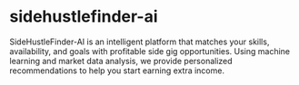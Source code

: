 # sidehustlefinder-ai
SideHustleFinder-AI is an intelligent platform that matches your skills, availability, and goals with profitable side gig opportunities. Using machine learning and market data analysis, we provide personalized recommendations to help you start earning extra income.
